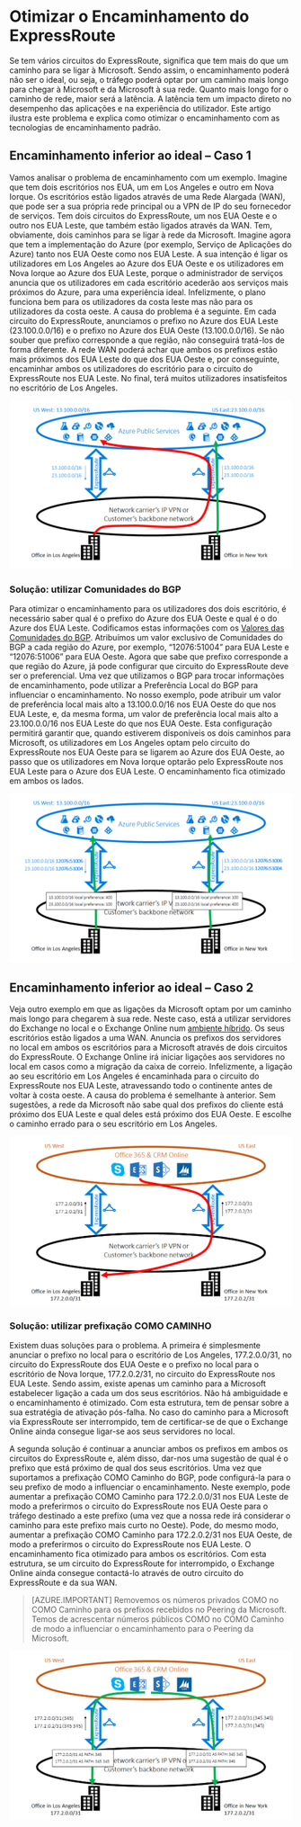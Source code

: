 <properties
   pageTitle="Otimizar o encaminhamento do ExpressRoute | Microsoft Azure"
   description="Esta página fornece detalhes sobre como otimizar o encaminhamento quando um cliente tiver mais do que um circuito do ExpressRoute a estabelecer ligação entre a Microsoft e a rede empresarial do cliente."
   documentationCenter="na"
   services="expressroute"
   authors="charwen"
   manager="carmonm"
   editor=""/>
<tags
   ms.service="expressroute"
   ms.devlang="na"
   ms.topic="get-started-article"
   ms.tgt_pltfrm="na"
   ms.workload="infrastructure-services"
   ms.date="06/07/2016"
   ms.author="charwen"/>

# Otimizar o Encaminhamento do ExpressRoute
Se tem vários circuitos do ExpressRoute, significa que tem mais do que um caminho para se ligar à Microsoft. Sendo assim, o encaminhamento poderá não ser o ideal, ou seja, o tráfego poderá optar por um caminho mais longo para chegar à Microsoft e da Microsoft à sua rede. Quanto mais longo for o caminho de rede, maior será a latência. A latência tem um impacto direto no desempenho das aplicações e na experiência do utilizador. Este artigo ilustra este problema e explica como otimizar o encaminhamento com as tecnologias de encaminhamento padrão.

## Encaminhamento inferior ao ideal – Caso 1
Vamos analisar o problema de encaminhamento com um exemplo. Imagine que tem dois escritórios nos EUA, um em Los Angeles e outro em Nova Iorque. Os escritórios estão ligados através de uma Rede Alargada (WAN), que pode ser a sua própria rede principal ou a VPN de IP do seu fornecedor de serviços. Tem dois circuitos do ExpressRoute, um nos EUA Oeste e o outro nos EUA Leste, que também estão ligados através da WAN. Tem, obviamente, dois caminhos para se ligar à rede da Microsoft. Imagine agora que tem a implementação do Azure (por exemplo, Serviço de Aplicações do Azure) tanto nos EUA Oeste como nos EUA Leste. A sua intenção é ligar os utilizadores em Los Angeles ao Azure dos EUA Oeste e os utilizadores em Nova Iorque ao Azure dos EUA Leste, porque o administrador de serviços anuncia que os utilizadores em cada escritório acederão aos serviços mais próximos do Azure, para uma experiência ideal. Infelizmente, o plano funciona bem para os utilizadores da costa leste mas não para os utilizadores da costa oeste. A causa do problema é a seguinte. Em cada circuito do ExpressRoute, anunciamos o prefixo no Azure dos EUA Leste (23.100.0.0/16) e o prefixo no Azure dos EUA Oeste (13.100.0.0/16). Se não souber que prefixo corresponde a que região, não conseguirá tratá-los de forma diferente. A rede WAN poderá achar que ambos os prefixos estão mais próximos dos EUA Leste do que dos EUA Oeste e, por conseguinte, encaminhar ambos os utilizadores do escritório para o circuito do ExpressRoute nos EUA Leste. No final, terá muitos utilizadores insatisfeitos no escritório de Los Angeles.

![](./media/expressroute-optimize-routing/expressroute-case1-problem.png)

### Solução: utilizar Comunidades do BGP
Para otimizar o encaminhamento para os utilizadores dos dois escritório, é necessário saber qual é o prefixo do Azure dos EUA Oeste e qual é o do Azure dos EUA Leste. Codificamos estas informações com os [Valores das Comunidades do BGP](expressroute-routing.md). Atribuímos um valor exclusivo de Comunidades do BGP a cada região do Azure, por exemplo, “12076:51004” para EUA Leste e “12076:51006” para EUA Oeste. Agora que sabe que prefixo corresponde a que região do Azure, já pode configurar que circuito do ExpressRoute deve ser o preferencial. Uma vez que utilizamos o BGP para trocar informações de encaminhamento, pode utilizar a Preferência Local do BGP para influenciar o encaminhamento. No nosso exemplo, pode atribuir um valor de preferência local mais alto a 13.100.0.0/16 nos EUA Oeste do que nos EUA Leste, e, da mesma forma, um valor de preferência local mais alto a 23.100.0.0/16 nos EUA Leste do que nos EUA Oeste. Esta configuração permitirá garantir que, quando estiverem disponíveis os dois caminhos para Microsoft, os utilizadores em Los Angeles optam pelo circuito do ExpressRoute nos EUA Oeste para se ligarem ao Azure dos EUA Oeste, ao passo que os utilizadores em Nova Iorque optarão pelo ExpressRoute nos EUA Leste para o Azure dos EUA Leste. O encaminhamento fica otimizado em ambos os lados. 

![](./media/expressroute-optimize-routing/expressroute-case1-solution.png)

## Encaminhamento inferior ao ideal – Caso 2
Veja outro exemplo em que as ligações da Microsoft optam por um caminho mais longo para chegarem à sua rede. Neste caso, está a utilizar servidores do Exchange no local e o Exchange Online num [ambiente híbrido](https://technet.microsoft.com/library/jj200581%28v=exchg.150%29.aspx). Os seus escritórios estão ligados a uma WAN. Anuncia os prefixos dos servidores no local em ambos os escritórios para a Microsoft através de dois circuitos do ExpressRoute. O Exchange Online irá iniciar ligações aos servidores no local em casos como a migração da caixa de correio. Infelizmente, a ligação ao seu escritório em Los Angeles é encaminhada para o circuito do ExpressRoute nos EUA Leste, atravessando todo o continente antes de voltar à costa oeste. A causa do problema é semelhante à anterior. Sem sugestões, a rede da Microsoft não sabe qual dos prefixos do cliente está próximo dos EUA Leste e qual deles está próximo dos EUA Oeste. E escolhe o caminho errado para o seu escritório em Los Angeles.

![](./media/expressroute-optimize-routing/expressroute-case2-problem.png)

### Solução: utilizar prefixação COMO CAMINHO
Existem duas soluções para o problema. A primeira é simplesmente anunciar o prefixo no local para o escritório de Los Angeles, 177.2.0.0/31, no circuito do ExpressRoute dos EUA Oeste e o prefixo no local para o escritório de Nova Iorque, 177.2.0.2/31, no circuito do ExpressRoute nos EUA Leste. Sendo assim, existe apenas um caminho para a Microsoft estabelecer ligação a cada um dos seus escritórios. Não há ambiguidade e o encaminhamento é otimizado. Com esta estrutura, tem de pensar sobre a sua estratégia de ativação pós-falha. No caso do caminho para a Microsoft via ExpressRoute ser interrompido, tem de certificar-se de que o Exchange Online ainda consegue ligar-se aos seus servidores no local. 

A segunda solução é continuar a anunciar ambos os prefixos em ambos os circuitos do ExpressRoute e, além disso, dar-nos uma sugestão de qual é o prefixo que está próximo de qual dos seus escritórios. Uma vez que suportamos a prefixação COMO Caminho do BGP, pode configurá-la para o seu prefixo de modo a influenciar o encaminhamento. Neste exemplo, pode aumentar a prefixação COMO Caminho para 172.2.0.0/31 nos EUA Leste de modo a preferirmos o circuito do ExpressRoute nos EUA Oeste para o tráfego destinado a este prefixo (uma vez que a nossa rede irá considerar o caminho para este prefixo mais curto no Oeste). Pode, do mesmo modo, aumentar a prefixação COMO Caminho para 172.2.0.2/31 nos EUA Oeste, de modo a preferirmos o circuito do ExpressRoute nos EUA Leste. O encaminhamento fica otimizado para ambos os escritórios. Com esta estrutura, se um circuito do ExpressRoute for interrompido, o Exchange Online ainda consegue contactá-lo através de outro circuito do ExpressRoute e da sua WAN. 

>[AZURE.IMPORTANT] Removemos os números privados COMO no COMO Caminho para os prefixos recebidos no Peering da Microsoft. Temos de acrescentar números públicos COMO no COMO Caminho de modo a influenciar o encaminhamento para o Peering da Microsoft.

![](./media/expressroute-optimize-routing/expressroute-case2-solution.png)



<!--HONumber=Aug16_HO1-->


